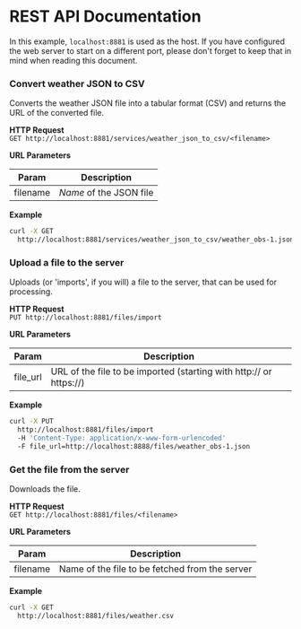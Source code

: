 # REST API Documentation

In this example, `localhost:8881` is used as the host. If you have configured the web server to start on a different port,
please don't forget to keep that in mind when reading this document.

### Convert weather JSON to CSV

Converts the weather JSON file into a tabular format (CSV) and returns the URL of the converted file.

**HTTP Request**\
`GET http://localhost:8881/services/weather_json_to_csv/<filename>`

**URL Parameters**

|Param|Description|
|---|---|
|filename| _Name_ of the JSON file|

**Example**
```bash
curl -X GET 
  http://localhost:8881/services/weather_json_to_csv/weather_obs-1.json
```


### Upload a file to the server

Uploads (or 'imports', if you will) a file to the server, that can be used for processing.

**HTTP Request**\
`PUT http://localhost:8881/files/import`

**URL Parameters**

|Param|Description|
|---|---|
|file_url|URL of the file to be imported (starting with http:// or https://)|

**Example**
```bash
curl -X PUT 
  http://localhost:8881/files/import 
  -H 'Content-Type: application/x-www-form-urlencoded' 
  -F file_url=http://localhost:8888/files/weather_obs-1.json
```


### Get the file from the server

Downloads the file.

**HTTP Request**\
`GET http://localhost:8881/files/<filename>`

**URL Parameters**

|Param|Description|
|---|---|
|filename|Name of the file to be fetched from the server|

**Example**
```bash
curl -X GET 
  http://localhost:8881/files/weather.csv 
```
